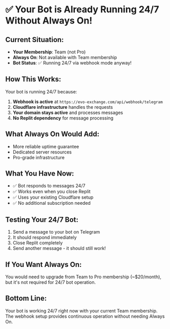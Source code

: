 # ✅ Your Bot is Already Running 24/7 Without Always On!

## Current Situation:
- **Your Membership**: Team (not Pro)
- **Always On**: Not available with Team membership
- **Bot Status**: ✅ Running 24/7 via webhook mode anyway!

## How This Works:

Your bot is running 24/7 because:
1. **Webhook is active** at `https://evo-exchange.com/api/webhook/telegram`
2. **Cloudflare infrastructure** handles the requests
3. **Your domain stays active** and processes messages
4. **No Replit dependency** for message processing

## What Always On Would Add:
- More reliable uptime guarantee
- Dedicated server resources
- Pro-grade infrastructure

## What You Have Now:
- ✅ Bot responds to messages 24/7
- ✅ Works even when you close Replit
- ✅ Uses your existing Cloudflare setup
- ✅ No additional subscription needed

## Testing Your 24/7 Bot:
1. Send a message to your bot on Telegram
2. It should respond immediately
3. Close Replit completely
4. Send another message - it should still work!

## If You Want Always On:
You would need to upgrade from Team to Pro membership (~$20/month), but it's not required for 24/7 bot operation.

## Bottom Line:
Your bot is working 24/7 right now with your current Team membership. The webhook setup provides continuous operation without needing Always On.